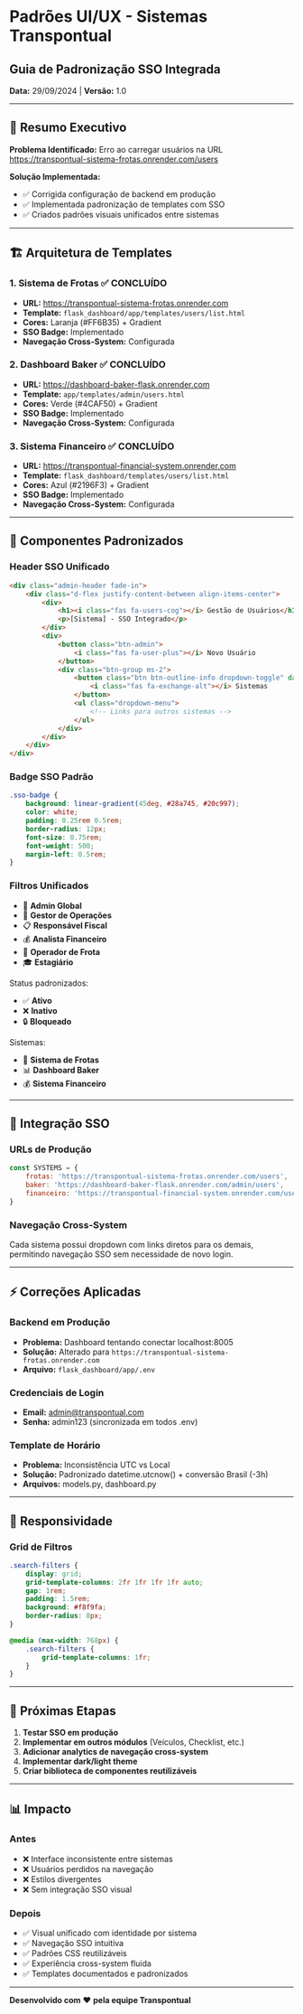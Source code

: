 # Padrões UI/UX - Sistemas Transpontual
## Guia de Padronização SSO Integrada

**Data:** 29/09/2024 | **Versão:** 1.0

---

## 🎯 Resumo Executivo

**Problema Identificado:** Erro ao carregar usuários na URL https://transpontual-sistema-frotas.onrender.com/users

**Solução Implementada:**
- ✅ Corrigida configuração de backend em produção
- ✅ Implementada padronização de templates com SSO
- ✅ Criados padrões visuais unificados entre sistemas

---

## 🏗️ Arquitetura de Templates

### 1. Sistema de Frotas ✅ CONCLUÍDO
- **URL:** https://transpontual-sistema-frotas.onrender.com
- **Template:** `flask_dashboard/app/templates/users/list.html`
- **Cores:** Laranja (#FF6B35) + Gradient
- **SSO Badge:** Implementado
- **Navegação Cross-System:** Configurada

### 2. Dashboard Baker ✅ CONCLUÍDO
- **URL:** https://dashboard-baker-flask.onrender.com
- **Template:** `app/templates/admin/users.html`
- **Cores:** Verde (#4CAF50) + Gradient
- **SSO Badge:** Implementado
- **Navegação Cross-System:** Configurada

### 3. Sistema Financeiro ✅ CONCLUÍDO
- **URL:** https://transpontual-financial-system.onrender.com
- **Template:** `flask_dashboard/templates/users/list.html`
- **Cores:** Azul (#2196F3) + Gradient
- **SSO Badge:** Implementado
- **Navegação Cross-System:** Configurada

---

## 🎨 Componentes Padronizados

### Header SSO Unificado
```html
<div class="admin-header fade-in">
    <div class="d-flex justify-content-between align-items-center">
        <div>
            <h1><i class="fas fa-users-cog"></i> Gestão de Usuários</h1>
            <p>[Sistema] - SSO Integrado</p>
        </div>
        <div>
            <button class="btn-admin">
                <i class="fas fa-user-plus"></i> Novo Usuário
            </button>
            <div class="btn-group ms-2">
                <button class="btn btn-outline-info dropdown-toggle" data-bs-toggle="dropdown">
                    <i class="fas fa-exchange-alt"></i> Sistemas
                </button>
                <ul class="dropdown-menu">
                    <!-- Links para outros sistemas -->
                </ul>
            </div>
        </div>
    </div>
</div>
```

### Badge SSO Padrão
```css
.sso-badge {
    background: linear-gradient(45deg, #28a745, #20c997);
    color: white;
    padding: 0.25rem 0.5rem;
    border-radius: 12px;
    font-size: 0.75rem;
    font-weight: 500;
    margin-left: 0.5rem;
}
```

### Filtros Unificados
- 🔧 **Admin Global**
- 👔 **Gestor de Operações**
- 📋 **Responsável Fiscal**
- 💰 **Analista Financeiro**
- 🚛 **Operador de Frota**
- 🎓 **Estagiário**

Status padronizados:
- ✅ **Ativo**
- ❌ **Inativo**
- 🔒 **Bloqueado**

Sistemas:
- 🚛 **Sistema de Frotas**
- 📊 **Dashboard Baker**
- 💰 **Sistema Financeiro**

---

## 🔐 Integração SSO

### URLs de Produção
```javascript
const SYSTEMS = {
    frotas: 'https://transpontual-sistema-frotas.onrender.com/users',
    baker: 'https://dashboard-baker-flask.onrender.com/admin/users',
    financeiro: 'https://transpontual-financial-system.onrender.com/users'
}
```

### Navegação Cross-System
Cada sistema possui dropdown com links diretos para os demais, permitindo navegação SSO sem necessidade de novo login.

---

## ⚡ Correções Aplicadas

### Backend em Produção
- **Problema:** Dashboard tentando conectar localhost:8005
- **Solução:** Alterado para `https://transpontual-sistema-frotas.onrender.com`
- **Arquivo:** `flask_dashboard/app/.env`

### Credenciais de Login
- **Email:** admin@transpontual.com
- **Senha:** admin123 (sincronizada em todos .env)

### Template de Horário
- **Problema:** Inconsistência UTC vs Local
- **Solução:** Padronizado datetime.utcnow() + conversão Brasil (-3h)
- **Arquivos:** models.py, dashboard.py

---

## 📱 Responsividade

### Grid de Filtros
```css
.search-filters {
    display: grid;
    grid-template-columns: 2fr 1fr 1fr 1fr auto;
    gap: 1rem;
    padding: 1.5rem;
    background: #f8f9fa;
    border-radius: 8px;
}

@media (max-width: 768px) {
    .search-filters {
        grid-template-columns: 1fr;
    }
}
```

---

## 🚀 Próximas Etapas

1. **Testar SSO em produção**
2. **Implementar em outros módulos** (Veículos, Checklist, etc.)
3. **Adicionar analytics de navegação cross-system**
4. **Implementar dark/light theme**
5. **Criar biblioteca de componentes reutilizáveis**

---

## 📊 Impacto

### Antes
- ❌ Interface inconsistente entre sistemas
- ❌ Usuários perdidos na navegação
- ❌ Estilos divergentes
- ❌ Sem integração SSO visual

### Depois
- ✅ Visual unificado com identidade por sistema
- ✅ Navegação SSO intuitiva
- ✅ Padrões CSS reutilizáveis
- ✅ Experiência cross-system fluida
- ✅ Templates documentados e padronizados

---

**Desenvolvido com** ❤️ **pela equipe Transpontual**